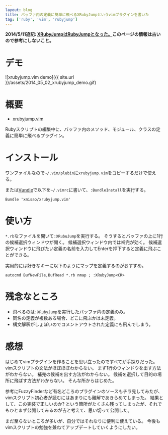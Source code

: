 ```yaml
---
layout: blog
title: バッファ内の定義に簡単に飛べるXRubyJumpというvimプラグインを書いた
tag: ['ruby', 'vim', 'rubyjump']
---
```


__2014/5/11追記: [XRubyJumpはRubyJumpとなった。](/2014/05/11/rubyjump-released.html)このページの情報は古いので参考にしないこと。__



# デモ

![xrubyjump.vim demo]({{ site.url }}/assets/2014_05_02_xrubyjump_demo.gif)

# 概要

- [xrubyjump.vim](https://github.com/xmisao/xrubyjump.vim)

Rubyスクリプトの編集中に、バッファ内のメソッド、モジュール、クラスの定義に簡単に飛べるプラグイン。

# インストール

ワンファイルなので`~/.vim/plubin`に`xrubyjump.vim`をコピーするだけで使える。

または[Vundle]()で以下を`~/.vimrc`に書いて、`:BundleInstall`を実行する。

~~~~
Bundle 'xmisao/xrubyjump.vim'
~~~~

# 使い方

`*.rb`なファイルを開いて`:XRubuJump`を実行する。
そうするとバッファの上に1行の候補選択ウィンドウが開く。
候補選択ウィンドウ内では補完が効く。
候補選択ウィンドウに飛びたい定義の名前を入力してEnterを押下すると定義に飛ぶことができる。

実用的には好きなキーに以下のようにマップを定義するのがおすすめ。

~~~~
autocmd BufNewFile,BufRead *.rb nmap ; :XRubyJump<CR>
~~~~

# 残念なところ

- 飛べるのは`:XRubyJump`を実行したバッファ内の定義のみ。
- 同名の定義が複数ある場合、どこに飛ぶかは未定義。
- 構文解釈がしょぼいのでコメントアウトされた定義にも飛んでしまう。

# 感想

はじめてvimプラグインを作ることを思い立ったのですべてが手探りだった。
vimスクリプトの文法がほぼほぼわからない。
まず1行のウィンドウを出す方法がわからない。
補完の候補を出す方法がわからない。
候補を選択して目的の場所に飛ばす方法がわからない。
そんな所からはじめた。

参考にFuzzyFinderなど有名どころのプラグインのソースもチラ見してみたが、vimスクリプト初心者が読むにはあまりにも難解であきらめてしまった。
結果として、この実装で正しいのか? という箇所がたくさん残ってしまったが、それでもひとまず公開してみるのが吉と考えて、思い切って公開した。

まだ至らないところが多いが、自分ではそれなりに便利に使えている。
今後もvimスクリプトの勉強を兼ねてアップデートしていくようにしたい。
